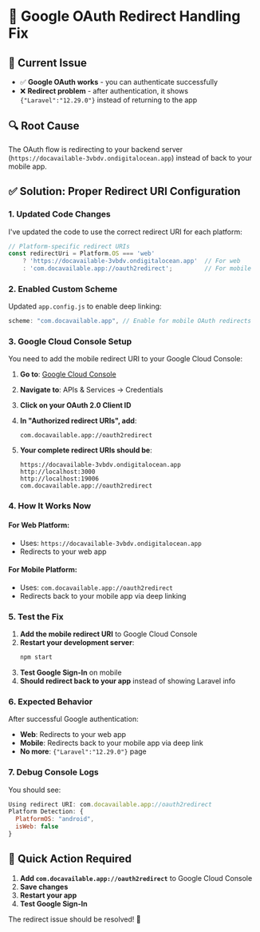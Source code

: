 # 🔄 Google OAuth Redirect Handling Fix

## 🚨 **Current Issue**
- ✅ **Google OAuth works** - you can authenticate successfully
- ❌ **Redirect problem** - after authentication, it shows `{"Laravel":"12.29.0"}` instead of returning to the app

## 🔍 **Root Cause**
The OAuth flow is redirecting to your backend server (`https://docavailable-3vbdv.ondigitalocean.app`) instead of back to your mobile app.

## ✅ **Solution: Proper Redirect URI Configuration**

### **1. Updated Code Changes**

I've updated the code to use the correct redirect URI for each platform:

```typescript
// Platform-specific redirect URIs
const redirectUri = Platform.OS === 'web' 
    ? 'https://docavailable-3vbdv.ondigitalocean.app'  // For web
    : 'com.docavailable.app://oauth2redirect';         // For mobile
```

### **2. Enabled Custom Scheme**

Updated `app.config.js` to enable deep linking:
```javascript
scheme: "com.docavailable.app", // Enable for mobile OAuth redirects
```

### **3. Google Cloud Console Setup**

You need to add the mobile redirect URI to your Google Cloud Console:

1. **Go to**: [Google Cloud Console](https://console.cloud.google.com/)
2. **Navigate to**: APIs & Services → Credentials
3. **Click on your OAuth 2.0 Client ID**
4. **In "Authorized redirect URIs", add**:
   ```
   com.docavailable.app://oauth2redirect
   ```

5. **Your complete redirect URIs should be**:
   ```
   https://docavailable-3vbdv.ondigitalocean.app
   http://localhost:3000
   http://localhost:19006
   com.docavailable.app://oauth2redirect
   ```

### **4. How It Works Now**

#### **For Web Platform**:
- Uses: `https://docavailable-3vbdv.ondigitalocean.app`
- Redirects to your web app

#### **For Mobile Platform**:
- Uses: `com.docavailable.app://oauth2redirect`
- Redirects back to your mobile app via deep linking

### **5. Test the Fix**

1. **Add the mobile redirect URI** to Google Cloud Console
2. **Restart your development server**:
   ```bash
   npm start
   ```
3. **Test Google Sign-In** on mobile
4. **Should redirect back to your app** instead of showing Laravel info

### **6. Expected Behavior**

After successful Google authentication:
- **Web**: Redirects to your web app
- **Mobile**: Redirects back to your mobile app via deep link
- **No more**: `{"Laravel":"12.29.0"}` page

### **7. Debug Console Logs**

You should see:
```javascript
Using redirect URI: com.docavailable.app://oauth2redirect
Platform Detection: {
  PlatformOS: "android",
  isWeb: false
}
```

## 🎯 **Quick Action Required**

1. **Add `com.docavailable.app://oauth2redirect`** to Google Cloud Console
2. **Save changes**
3. **Restart your app**
4. **Test Google Sign-In**

The redirect issue should be resolved! 🚀

